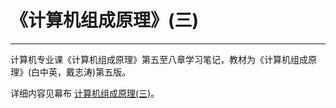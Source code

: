 # 《计算机组成原理》(三)
***
计算机专业课《计算机组成原理》第五至八章学习笔记，教材为《计算机组成原理》(白中英，戴志涛)第五版。

详细内容见幕布 [计算机组成原理(三)](https://www.mubucm.com/doc/3O8CkOTPUK)。
